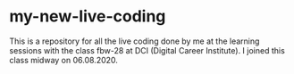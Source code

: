 # my-new-live-coding

This is a repository for all the live coding done by me at the learning sessions with the class fbw-28 at DCI (Digital Career Institute).
I joined this class midway on 06.08.2020.
